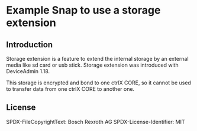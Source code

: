 # Example Snap to use a storage extension

## Introduction

Storage extension is a feature to extend the internal storage by an external media like sd card or usb stick. 
Storage extension was introduced with DeviceAdmin 1.18.

This storage is encrypted and bond to one ctrlX CORE, so it cannot be used to transfer data from one ctrlX CORE to another one.

## License

SPDX-FileCopyrightText: Bosch Rexroth AG
SPDX-License-Identifier: MIT